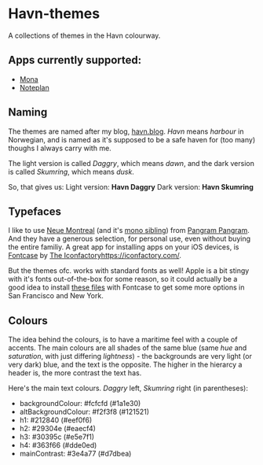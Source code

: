 # Havn-themes
A collections of themes in the Havn colourway.

## Apps currently supported:
* [Mona](https://mastodon.social/@MonaApp)
* [Noteplan](https://noteplan.co)

## Naming
The themes are named after my blog, [havn.blog](https://havn.blog/en/). _Havn_ means _harbour_ in Norwegian, and is named as it's supposed to be a safe haven for (too many) thoughs I always carry with me.

The light version is called _Daggry_, which means _dawn_,
and the dark version is called _Skumring_, which means _dusk_.

So, that gives us:
Light version: **Havn Daggry**
Dark version: **Havn Skumring**

## Typefaces
I like to use [Neue Montreal](https://pangrampangram.com/products/neue-montreal) (and it's [mono sibling](https://pangrampangram.com/products/neue-montreal-mono)) from [Pangram Pangram](https://pangrampangram.com/). And they have a generous selection, for personal use, even without buying the entire familiy. A great app for installing apps on your iOS devices, is [Fontcase](https://apps.apple.com/app/id1205074470?ls=1&mt=8&uo=4&at=10l4G7&ct=APPS) by [The Iconfactory](https://iconfactory.com/)https://iconfactory.com/.

But the themes ofc. works with standard fonts as well! Apple is a bit stingy with it's fonts out-of-the-box for some reason, so it could actually be a good idea to install [these files](https://www.dropbox.com/sh/lcna9x23al8z6hq/AAAtvz5qHzCH3XXEt45J8Ntga?dl=0) with Fontcase to get some more options in San Francisco and New York.

## Colours
The idea behind the colours, is to have a maritime feel with a couple of accents. The main colours are all shades of the same blue (same _hue_ and _saturation_, with just differing _lightness_) - the backgrounds are very light (or very dark) blue, and the text is the opposite. The higher in the hierarcy a header is, the more contrast the text has.

Here's the main text colours. _Daggry_ left, _Skumring_ right (in parentheses):
* backgroundColour: #fcfcfd (#1a1e30)
* altBackgroundColour: #f2f3f8 (#121521)
* h1: #212840 (#eef0f6)
* h2: #29304e (#eaecf4)
* h3: #30395c (#e5e7f1)
* h4: #363f66 (#dde0ed)
* mainContrast: #3e4a77 (#d7dbea)
